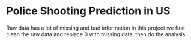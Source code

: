 # Police Shooting Prediction in US

Raw data has a lot of missing and bad information
in this project we first clean the raw data and replace 0 with missing data, then do the analysis